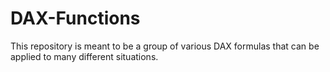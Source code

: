 # DAX-Functions
This repository is meant to be a group of various DAX formulas that can be applied to many different situations.
